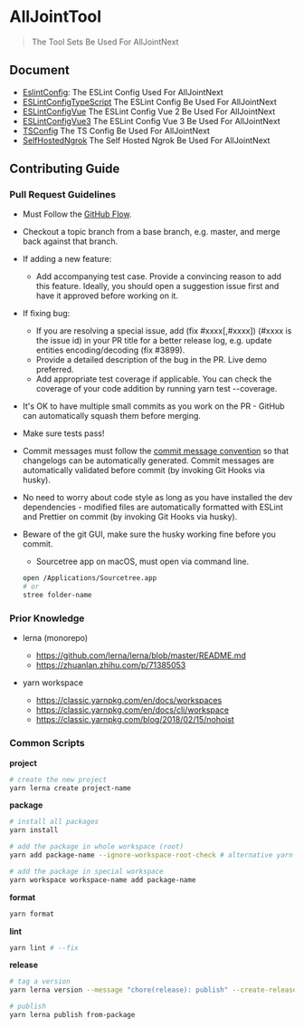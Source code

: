 # AllJointTool

> The Tool Sets Be Used For AllJointNext

## Document

- [EslintConfig](https://github.com/AllJointTW/AllJointTool/tree/master/packages/ESLintConfig): The ESLint Config Used For AllJointNext
- [ESLintConfigTypeScript](https://github.com/AllJointTW/AllJointTool/tree/master/packages/ESLintConfigTypeScript) The ESLint Config Be Used For AllJointNext
- [ESLintConfigVue](https://github.com/AllJointTW/AllJointTool/tree/master/packages/ESLintConfigVue) The ESLint Config Vue 2 Be Used For AllJointNext
- [ESLintConfigVue3](https://github.com/AllJointTW/AllJointTool/tree/master/packages/ESLintConfigVue3) The ESLint Config Vue 3 Be Used For AllJointNext
- [TSConfig](https://github.com/AllJointTW/AllJointTool/tree/master/packages/TSConfig) The TS Config Be Used For AllJointNext
- [SelfHostedNgrok](https://github.com/AllJointTW/AllJointTool/tree/master/packages/SelfHostedNgrok) The Self Hosted Ngrok Be Used For AllJointNext

## Contributing Guide

### Pull Request Guidelines

- Must Follow the [GitHub Flow](https://guides.github.com/introduction/flow/).

- Checkout a topic branch from a base branch, e.g. master, and merge back against that branch.

- If adding a new feature:

  - Add accompanying test case. Provide a convincing reason to add this feature. Ideally, you should open a suggestion issue first and have it approved before working on it.

- If fixing bug:

  - If you are resolving a special issue, add (fix #xxxx[,#xxxx]) (#xxxx is the issue id) in your PR title for a better release log, e.g. update entities encoding/decoding (fix #3899).
  - Provide a detailed description of the bug in the PR. Live demo preferred.
  - Add appropriate test coverage if applicable. You can check the coverage of your code addition by running yarn test --coverage.

- It's OK to have multiple small commits as you work on the PR - GitHub can automatically squash them before merging.

- Make sure tests pass!

- Commit messages must follow the [commit message convention](https://www.conventionalcommits.org/en/v1.0.0/) so that changelogs can be automatically generated. Commit messages are automatically validated before commit (by invoking Git Hooks via husky).

- No need to worry about code style as long as you have installed the dev dependencies - modified files are automatically formatted with ESLint and Prettier on commit (by invoking Git Hooks via husky).

- Beware of the git GUI, make sure the husky working fine before you commit.
  - Sourcetree app on macOS, must open via command line.
  ```sh
  open /Applications/Sourcetree.app
  # or
  stree folder-name
  ```

### Prior Knowledge

- lerna (monorepo)

  - https://github.com/lerna/lerna/blob/master/README.md
  - https://zhuanlan.zhihu.com/p/71385053

- yarn workspace

  - https://classic.yarnpkg.com/en/docs/workspaces
  - https://classic.yarnpkg.com/en/docs/cli/workspace
  - https://classic.yarnpkg.com/blog/2018/02/15/nohoist

### Common Scripts

**project**

```sh
# create the new project
yarn lerna create project-name
```

**package**

```sh
# install all packages
yarn install

# add the package in whole workspace (root)
yarn add package-name --ignore-workspace-root-check # alternative yarn add package-name -W

# add the package in special workspace
yarn workspace workspace-name add package-name
```

**format**

```sh
yarn format
```

**lint**

```sh
yarn lint # --fix
```

**release**

```sh
# tag a version
yarn lerna version --message "chore(release): publish" --create-release github

# publish
yarn lerna publish from-package
```
